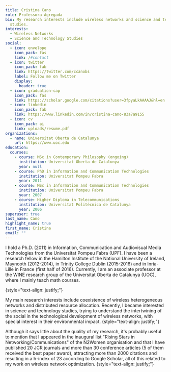 ```yaml
---
title: Cristina Cano
role: Professora Agregada
bio: My research interests include wireless networks and science and technology
  studies.
interests:
  - Wireless Networks
  - Science and Technology Studies
social:
  - icon: envelope
    icon_pack: fas
    link: /#contact
  - icon: twitter
    icon_pack: fab
    link: https://twitter.com/ccanobs
    label: Follow me on Twitter
    display:
      header: true
  - icon: graduation-cap
    icon_pack: fas
    link: https://scholar.google.com/citations?user=3fpyaLkAAAAJ&hl=en
  - icon: linkedin
    icon_pack: fab
    link: https://www.linkedin.com/in/cristina-cano-83a7a9155
  - icon: cv
    icon_pack: ai
    link: uploads/resume.pdf
organizations:
  - name: Universitat Oberta de Catalunya
    url: https://www.uoc.edu
education:
  courses:
    - course: MSc in Contemporary Philosophy (ongoing)
      institution: Universitat Oberta de Catalunya
      year: null
    - course: PhD in Information and Communication Technologies
      institution: Universitat Pompeu Fabra
      year: 2011
    - course: MSc in Information and Communication Technologies
      institution: Universitat Pompeu Fabra
      year: 2007
    - course: Higher Diploma in Telecommunications
      institution: Universitat Politècnica de Catalunya
      year: 2006
superuser: true
last_name: Cano
highlight_name: true
first_name: Cristina
email: ""
---
```

I hold a Ph.D. (2011) in Information, Communication and Audiovisual Media Technologies from the Universitat Pompeu Fabra (UPF). I have been a research fellow in the Hamilton Institute of the National University of Ireland, Maynooth (2012-2014), in Trinity College Dublin (2015-2016) and in Inria- Lille in France (first half of 2016). Currently, I am an associate professor at the WINE research group of the Universitat Oberta de Catalunya (UOC), where I mainly teach math courses. 

{style="text-align: justify;"}

My main research interests include coexistence of wireless heterogeneous networks and distributed resource allocation. Recently, I became interested in science and technology studies, trying to understand the intertwining of the social in the technological development of wireless networks, with special interest in their environmental impact.
{style="text-align: justify;"}

Although it says little about the quality of my research, it's probably useful to mention that I appeared in the inaugural list "Rising Stars in Networking/Communications" of the N2Women organisation and that I have published 20 JCR journals and more than 30 conference articles (5 of them received the best paper award), attracting more than 2000 citations and resulting in a h-index of 23 according to Google Scholar, all of this related to my work on wireless network optimization.
{style="text-align: justify;"}